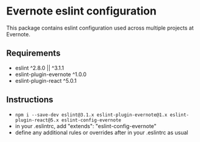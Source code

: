 # Evernote eslint configuration #

This package contains eslint configuration used across multiple projects at Evernote.

## Requirements ##
- eslint ^2.8.0 || ^3.1.1
- eslint-plugin-evernote ^1.0.0
- eslint-plugin-react ^5.0.1

## Instructions ##
- `npm i --save-dev eslint@3.1.x eslint-plugin-evernote@1.x eslint-plugin-react@5.x eslint-config-evernote`
- in your .eslintrc, add
    "extends": "eslint-config-evernote"
- define any additional rules or overrides after in your .eslintrc as usual
